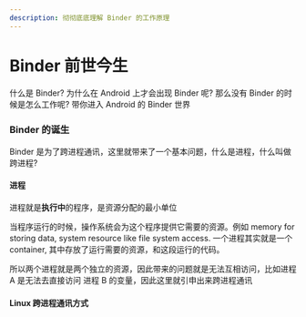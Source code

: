 ```yaml
---
description: 彻彻底底理解 Binder 的工作原理
---
```


# Binder 前世今生

什么是 Binder? 为什么在 Android 上才会出现 Binder 呢? 那么没有 Binder 的时候是怎么工作呢? 带你进入 Android 的 Binder 世界

### Binder 的诞生

Binder 是为了跨进程通讯，这里就带来了一个基本问题，什么是进程，什么叫做跨进程?

#### 进程

进程就是**执行中**的程序，是资源分配的最小单位

当程序运行的时候，操作系统会为这个程序提供它需要的资源。例如 memory for storing data, system resource like file system access. 一个进程其实就是一个 container, 其中存放了运行需要的资源，和这段运行的代码。

所以两个进程就是两个独立的资源，因此带来的问题就是无法互相访问，比如进程 A 是无法去直接访问 进程 B 的变量，因此这里就引申出来跨进程通讯

#### Linux 跨进程通讯方式





